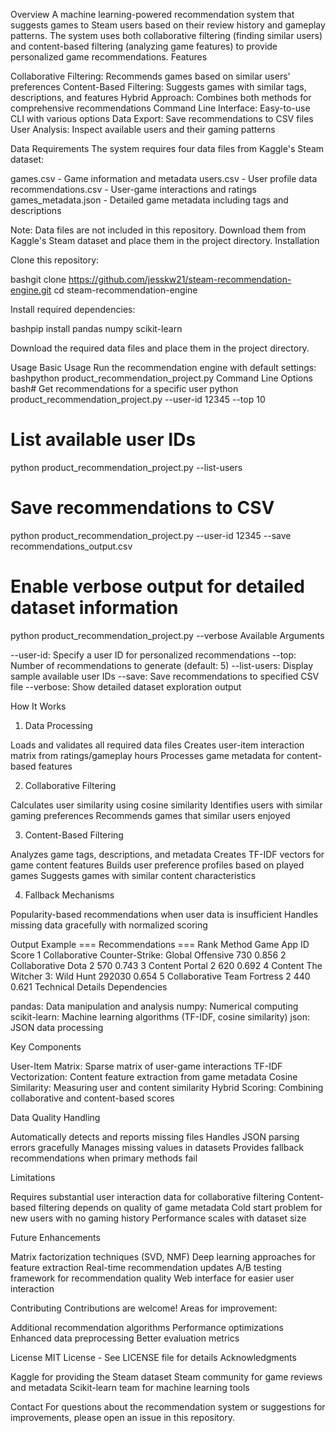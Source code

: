 Overview
A machine learning-powered recommendation system that suggests games to Steam users based on their review history and gameplay patterns. The system uses both collaborative filtering (finding similar users) and content-based filtering (analyzing game features) to provide personalized game recommendations.
Features

Collaborative Filtering: Recommends games based on similar users' preferences
Content-Based Filtering: Suggests games with similar tags, descriptions, and features
Hybrid Approach: Combines both methods for comprehensive recommendations
Command Line Interface: Easy-to-use CLI with various options
Data Export: Save recommendations to CSV files
User Analysis: Inspect available users and their gaming patterns

Data Requirements
The system requires four data files from Kaggle's Steam dataset:

games.csv - Game information and metadata
users.csv - User profile data
recommendations.csv - User-game interactions and ratings
games_metadata.json - Detailed game metadata including tags and descriptions

Note: Data files are not included in this repository. Download them from Kaggle's Steam dataset and place them in the project directory.
Installation

Clone this repository:

bashgit clone https://github.com/jesskw21/steam-recommendation-engine.git
cd steam-recommendation-engine

Install required dependencies:

bashpip install pandas numpy scikit-learn

Download the required data files and place them in the project directory.

Usage
Basic Usage
Run the recommendation engine with default settings:
bashpython product_recommendation_project.py
Command Line Options
bash# Get recommendations for a specific user
python product_recommendation_project.py --user-id 12345 --top 10

# List available user IDs
python product_recommendation_project.py --list-users

# Save recommendations to CSV
python product_recommendation_project.py --user-id 12345 --save recommendations_output.csv

# Enable verbose output for detailed dataset information
python product_recommendation_project.py --verbose
Available Arguments

--user-id: Specify a user ID for personalized recommendations
--top: Number of recommendations to generate (default: 5)
--list-users: Display sample available user IDs
--save: Save recommendations to specified CSV file
--verbose: Show detailed dataset exploration output

How It Works
1. Data Processing

Loads and validates all required data files
Creates user-item interaction matrix from ratings/gameplay hours
Processes game metadata for content-based features

2. Collaborative Filtering

Calculates user similarity using cosine similarity
Identifies users with similar gaming preferences
Recommends games that similar users enjoyed

3. Content-Based Filtering

Analyzes game tags, descriptions, and metadata
Creates TF-IDF vectors for game content features
Builds user preference profiles based on played games
Suggests games with similar content characteristics

4. Fallback Mechanisms

Popularity-based recommendations when user data is insufficient
Handles missing data gracefully with normalized scoring

Output Example
=== Recommendations ===
Rank Method      Game                           App ID    Score
1    Collaborative Counter-Strike: Global Offensive 730      0.856
2    Collaborative Dota 2                          570      0.743
3    Content      Portal 2                       620      0.692
4    Content      The Witcher 3: Wild Hunt       292030   0.654
5    Collaborative Team Fortress 2               440      0.621
Technical Details
Dependencies

pandas: Data manipulation and analysis
numpy: Numerical computing
scikit-learn: Machine learning algorithms (TF-IDF, cosine similarity)
json: JSON data processing

Key Components

User-Item Matrix: Sparse matrix of user-game interactions
TF-IDF Vectorization: Content feature extraction from game metadata
Cosine Similarity: Measuring user and content similarity
Hybrid Scoring: Combining collaborative and content-based scores

Data Quality Handling

Automatically detects and reports missing files
Handles JSON parsing errors gracefully
Manages missing values in datasets
Provides fallback recommendations when primary methods fail

Limitations

Requires substantial user interaction data for collaborative filtering
Content-based filtering depends on quality of game metadata
Cold start problem for new users with no gaming history
Performance scales with dataset size

Future Enhancements

Matrix factorization techniques (SVD, NMF)
Deep learning approaches for feature extraction
Real-time recommendation updates
A/B testing framework for recommendation quality
Web interface for easier user interaction

Contributing
Contributions are welcome! Areas for improvement:

Additional recommendation algorithms
Performance optimizations
Enhanced data preprocessing
Better evaluation metrics

License
MIT License - See LICENSE file for details
Acknowledgments

Kaggle for providing the Steam dataset
Steam community for game reviews and metadata
Scikit-learn team for machine learning tools

Contact
For questions about the recommendation system or suggestions for improvements, please open an issue in this repository.

